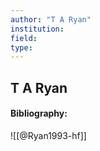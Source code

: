 ```yaml
---
author: "T A Ryan"
institution:
field:
type:
---
```


## T A Ryan
#### Bibliography:

![[@Ryan1993-hf]]